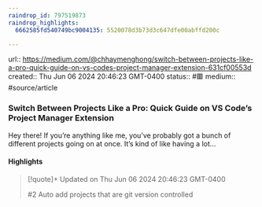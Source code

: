 ```yaml
---
raindrop_id: 797519873
raindrop_highlights:
  6662585fd540749bc9004135: 5520078d3b73d3c647dfe00abffd200c

---
```


url:: https://medium.com/@chhaymenghong/switch-between-projects-like-a-pro-quick-guide-on-vs-codes-project-manager-extension-631cf00553d
created:: Thu Jun 06 2024 20:46:23 GMT-0400
status:: #🟥
medium:: #source/article


### Switch Between Projects Like a Pro: Quick Guide on VS Code’s Project Manager Extension

Hey there! If you’re anything like me, you’ve probably got a bunch of different projects going on at once. It’s kind of like having a lot…

#### Highlights

> [!quote]+ Updated on Thu Jun 06 2024 20:46:23 GMT-0400
>
> #2 Auto add projects that are git version controlled
